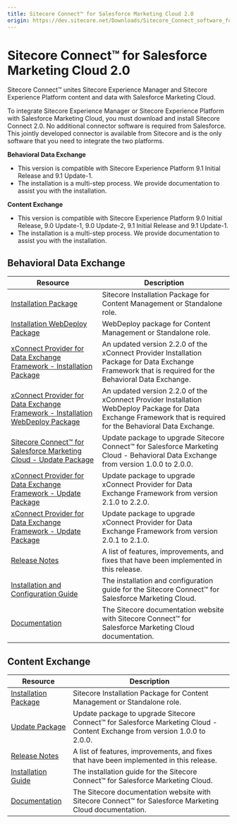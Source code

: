 ```yaml
---
title: Sitecore Connect™ for Salesforce Marketing Cloud 2.0
origin: https://dev.sitecore.net/Downloads/Sitecore_Connect_software_for_Salesforce_Marketing_Cloud/1x/Sitecore_Connect_software_for_Salesforce_Marketing_Cloud_20.aspx
---
```


# Sitecore Connect™ for Salesforce Marketing Cloud 2.0

Sitecore Connect™ unites Sitecore Experience Manager and Sitecore Experience Platform content and data with Salesforce Marketing Cloud.

To integrate Sitecore Experience Manager or Sitecore Experience Platform with Salesforce Marketing Cloud, you must download and install Sitecore Connect 2.0. No additional connector software is required from Salesforce. This jointly developed connector is available from Sitecore and is the only software that you need to integrate the two platforms.

**Behavioral Data Exchange**

-   This version is compatible with Sitecore Experience Platform 9.1 Initial Release and 9.1 Update-1.
-   The installation is a multi-step process. We provide documentation to assist you with the installation.

**Content Exchange**

-   This version is compatible with Sitecore Experience Platform 9.0 Initial Release, 9.0 Update-1, 9.0 Update-2, 9.1 Initial Release and 9.1 Update-1.
-   The installation is a multi-step process. We provide documentation to assist you with the installation.

## Behavioral Data Exchange

 | Resource | Description |
 | --- | --- |
 | [Installation Package](https://sitecoredev.azureedge.net/~/media/646C99F10D9F4A53B9372D5924375B0C.ashx?date=20190614T115535) | Sitecore Installation Package for Content Management or Standalone role. |
 | [Installation WebDeploy Package](https://sitecoredev.azureedge.net/~/media/ED15A126EE084548AEC9EEF1411E9ED2.ashx?date=20190614T115609) | WebDeploy package for Content Management or Standalone role. |
 | [xConnect Provider for Data Exchange Framework - Installation Package](https://sitecoredev.azureedge.net/~/media/AB8EF2014DF145C2A5FAF8729FEF70F0.ashx?date=20190614T115642) | An updated version 2.2.0 of the xConnect Provider Installation Package for Data Exchange Framework that is required for the Behavioral Data Exchange. |
 | [xConnect Provider for Data Exchange Framework - Installation WebDeploy Package](https://sitecoredev.azureedge.net/~/media/5FFE6492C4DD45C3ADCA613A5D23EA2B.ashx?date=20190614T115714) | An updated version 2.2.0 of the xConnect Provider Installation WebDeploy Package for Data Exchange Framework that is required for the Behavioral Data Exchange. |
 | [Sitecore Connect™ for Salesforce Marketing Cloud - Update Package](https://sitecoredev.azureedge.net/~/media/9C23D3C708CA460DB989665E78750C65.ashx?date=20191001T124925) | Update package to upgrade Sitecore Connect™ for Salesforce Marketing Cloud - Behavioral Data Exchange from version 1.0.0 to 2.0.0. |
 | [xConnect Provider for Data Exchange Framework - Update Package](https://sitecoredev.azureedge.net/~/media/973A49E54924407FA889D349DCD6EE2E.ashx?date=20191001T125049) | Update package to upgrade xConnect Provider for Data Exchange Framework from version 2.1.0 to 2.2.0. |
 | [xConnect Provider for Data Exchange Framework - Update Package](https://sitecoredev.azureedge.net/~/media/374DB4FEF42D4D31A682203A56CD75F2.ashx?date=20191001T125020) | Update package to upgrade xConnect Provider for Data Exchange Framework from version 2.0.1 to 2.1.0. |
 | [Release Notes](https://dev.sitecore.net:443/downloads/Sitecore%20Connect%20software%20for%20Salesforce%20Marketing%20Cloud/1x/Sitecore%20Connect%20software%20for%20Salesforce%20Marketing%20Cloud%2020/Release%20Notes%20%20BDE) | A list of features, improvements, and fixes that have been implemented in this release. |
 | [Installation and Configuration Guide](https://sitecoredev.azureedge.net/~/media/1D841AE6498940578CD055376E3C1433.ashx?date=20191001T153556) | The installation and configuration guide for the Sitecore Connect™ for Salesforce Marketing Cloud. |
 | [Documentation](https://doc.sitecore.com/developers/salesforce-marketing-cloud/10/sitecore-connect-software-for-salesforce-marketing-cloud/en/introduction.html) | The Sitecore documentation website with Sitecore Connect™ for Salesforce Marketing Cloud documentation. |

## Content Exchange

 | Resource | Description |
 | --- | --- |
 | [Installation Package](https://sitecoredev.azureedge.net/~/media/BD45E92C11004336BAADA3385D916748.ashx?date=20191002T103904) | Sitecore Installation Package for Content Management or Standalone role. |
 | [Update Package](https://sitecoredev.azureedge.net/~/media/FF6045A6A5FF45DE8CF2C31690AC871A.ashx?date=20191002T111416) | Update package to upgrade Sitecore Connect™ for Salesforce Marketing Cloud - Content Exchange from version 1.0.0 to 2.0.0. |
 | [Release Notes](https://dev.sitecore.net:443/downloads/Sitecore%20Connect%20software%20for%20Salesforce%20Marketing%20Cloud/1x/Sitecore%20Connect%20software%20for%20Salesforce%20Marketing%20Cloud%2020/Release%20Notes%20%20CE) | A list of features, improvements, and fixes that have been implemented in this release. |
 | [Installation Guide](https://sitecoredev.azureedge.net/~/media/E16DF91E6A104089AA8A52B334E44340.ashx?date=20191002T110545) | The installation guide for the Sitecore Connect™ for Salesforce Marketing Cloud. |
 | [Documentation](https://doc.sitecore.com/developers/salesforce-marketing-cloud/10/sitecore-connect-software-for-salesforce-marketing-cloud/en/introduction.html) | The Sitecore documentation website with Sitecore Connect™ for Salesforce Marketing Cloud documentation. |